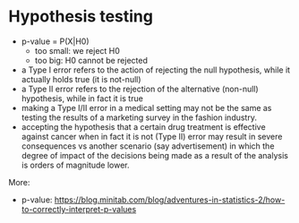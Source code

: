 # Hypothesis testing

- p-value = P(X|H0)
  - too small: we reject H0
  - too big: H0 cannot be rejected
- a Type I error refers to the action of rejecting the null hypothesis, while it actually holds true (it is not-null)
- a Type II error refers to the rejection of the alternative (non-null) hypothesis, while in fact it is true
- making a Type I/II error in a medical setting may not be the same as testing the results of a marketing survey in the fashion industry.
- accepting the hypothesis that a certain drug treatment is effective against cancer when in fact it is not (Type II) error may result in severe consequences vs another scenario (say advertisement) in which the degree of impact of the decisions being made as a result of the analysis is orders of magnitude lower.

More:

- p-value: <https://blog.minitab.com/blog/adventures-in-statistics-2/how-to-correctly-interpret-p-values>
